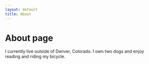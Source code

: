```yaml
---
layout: default
title: About 
---
```

# About page

I currently live outside of Denver, Colorado. I own two dogs and enjoy reading and riding my bicycle. 
